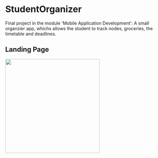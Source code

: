 # StudentOrganizer
Final project in the module 'Mobile Application Development': A small organzier app, whichs allows the student to track nodes, groceries, the timetable and deadlines.

## Landing Page
<img src="https://user-images.githubusercontent.com/56250123/120298472-65adbf80-c2ca-11eb-870d-3faf94df1ff8.jpg" width="300">
